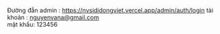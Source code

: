 Đường đẫn admin : https://nvsididongviet.vercel.app/admin/auth/login
tài khoản : nguyenvana@gmail.com   
mật khẩu: 123456
